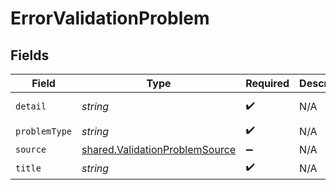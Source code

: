 # ErrorValidationProblem


## Fields

| Field                                                                                   | Type                                                                                    | Required                                                                                | Description                                                                             | Example                                                                                 |
| --------------------------------------------------------------------------------------- | --------------------------------------------------------------------------------------- | --------------------------------------------------------------------------------------- | --------------------------------------------------------------------------------------- | --------------------------------------------------------------------------------------- |
| `detail`                                                                                | *string*                                                                                | :heavy_check_mark:                                                                      | N/A                                                                                     | custom_fields is a required field on model.                                             |
| `problemType`                                                                           | *string*                                                                                | :heavy_check_mark:                                                                      | N/A                                                                                     | MISSING_REQUIRED_FIELD                                                                  |
| `source`                                                                                | [shared.ValidationProblemSource](../../../sdk/models/shared/validationproblemsource.md) | :heavy_minus_sign:                                                                      | N/A                                                                                     |                                                                                         |
| `title`                                                                                 | *string*                                                                                | :heavy_check_mark:                                                                      | N/A                                                                                     | Missing Required Field                                                                  |